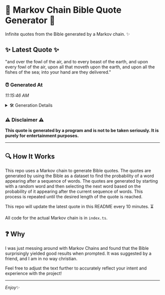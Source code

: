 # 📖 Markov Chain Bible Quote Generator 📖

Infinite quotes from the Bible generated by a Markov chain. ✨

## ✨ Latest Quote ✨
"and over the fowl of the air, and to every beast of the earth, and upon every fowl of the air, upon all that moveth upon the earth, and upon all the fishes of the sea; into your hand are they delivered."

### ⏰ Generated At
*11:15:46 AM*

<details>
    <summary>🛠️ Generation Details</summary>
    <p>
        <strong>🌱 Seed:</strong> and<br>
        <strong>🔄 Iterations:</strong> 41<br>
        <strong>📜 Context History:</strong><br>[ and ]: over<br>[ and, over ]: the<br>[ and, over, the ]: fowl<br>[ and, over, the, fowl ]: of<br>[ and, over, the, fowl, of ]: the<br>[ and, over, the, fowl, of, the ]: air,<br>[ over, the, fowl, of, the, air, ]: and<br>[ the, fowl, of, the, air,, and ]: to<br>[ fowl, of, the, air,, and, to ]: every<br>[ of, the, air,, and, to, every ]: beast<br>[ the, air,, and, to, every, beast ]: of<br>[ air,, and, to, every, beast, of ]: the<br>[ and, to, every, beast, of, the ]: earth,<br>[ to, every, beast, of, the, earth, ]: and<br>[ every, beast, of, the, earth,, and ]: upon<br>[ beast, of, the, earth,, and, upon ]: every<br>[ of, the, earth,, and, upon, every ]: fowl<br>[ the, earth,, and, upon, every, fowl ]: of<br>[ earth,, and, upon, every, fowl, of ]: the<br>[ and, upon, every, fowl, of, the ]: air,<br>[ upon, every, fowl, of, the, air, ]: upon<br>[ every, fowl, of, the, air,, upon ]: all<br>[ fowl, of, the, air,, upon, all ]: that<br>[ of, the, air,, upon, all, that ]: moveth<br>[ the, air,, upon, all, that, moveth ]: upon<br>[ air,, upon, all, that, moveth, upon ]: the<br>[ upon, all, that, moveth, upon, the ]: earth,<br>[ all, that, moveth, upon, the, earth, ]: and<br>[ that, moveth, upon, the, earth,, and ]: upon<br>[ moveth, upon, the, earth,, and, upon ]: all<br>[ upon, the, earth,, and, upon, all ]: the<br>[ the, earth,, and, upon, all, the ]: fishes<br>[ earth,, and, upon, all, the, fishes ]: of<br>[ and, upon, all, the, fishes, of ]: the<br>[ upon, all, the, fishes, of, the ]: sea;<br>[ all, the, fishes, of, the, sea; ]: into<br>[ the, fishes, of, the, sea;, into ]: your<br>[ fishes, of, the, sea;, into, your ]: hand<br>[ of, the, sea;, into, your, hand ]: are<br>[ the, sea;, into, your, hand, are ]: they<br>[ sea;, into, your, hand, are, they ]: delivered.<br>
    </p>
</details>

### ⚠️ Disclaimer ⚠️
**This quote is generated by a program and is not to be taken seriously. It is purely for entertainment purposes.**

---

## 🔍 How It Works

This repo uses a Markov chain to generate Bible quotes. The quotes are generated by using the Bible as a dataset to find the probability of a word appearing after a sequence of words. The quotes are generated by starting with a random word and then selecting the next word based on the probability of it appearing after the current sequence of words. This process is repeated until the desired length of the quote is reached.

This repo will update the latest quote in this README every 10 minutes. ⏳

All code for the actual Markov chain is in `index.ts`.

## ❓ Why

I was just messing around with Markov Chains and found that the Bible surprisingly yielded good results when prompted. 
It was suggested by a friend, and I am in no way christian.

Feel free to adjust the text further to accurately reflect your intent and experience with the project!

---

*Enjoy*✨
